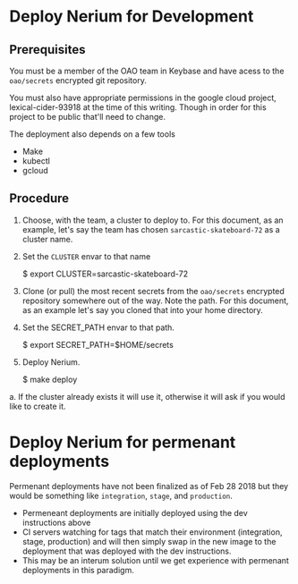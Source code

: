 # Deploy Nerium for Development

## Prerequisites

You must be a member of the OAO team in Keybase and have acess to the
`oao/secrets` encrypted git repository.

You must also have appropriate permissions in the google cloud project,
lexical-cider-93918 at the time of this writing. Though in order for this
project to be public that'll need to change.

The deployment also depends on a few tools
* Make
* kubectl
* gcloud

## Procedure

1. Choose, with the team, a cluster to deploy to. For this document, as an
   example, let's say the team has chosen `sarcastic-skateboard-72` as a cluster
   name.
1. Set the `CLUSTER` envar to that name

    $ export CLUSTER=sarcastic-skateboard-72

1. Clone (or pull) the most recent secrets from the `oao/secrets` encrypted
   repository somewhere out of the way. Note the path. For this document, as an
   example let's say you cloned that into your home directory.

1. Set the SECRET_PATH envar to that path.

    $ export SECRET_PATH=$HOME/secrets


1. Deploy Nerium.

    $ make deploy


  a. If the cluster already exists it will use it, otherwise it will ask if you
     would like to create it.

# Deploy Nerium for permenant deployments

Permenant deployments have not been finalized as of Feb 28 2018 but they would
be something like `integration`, `stage`, and `production`.

* Permeneant deployments are initially deployed using the dev instructions above
* CI servers watching for tags that match their environment (integration, stage,
  production) and will then simply swap in the new image to the deployment that
  was deployed with the dev instructions.
* This may be an interum solution until we get experience with permenant
  deployments in this paradigm.